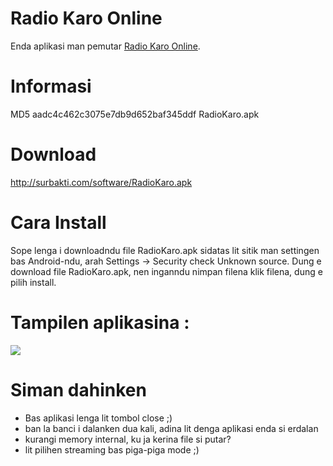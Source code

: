 Radio Karo Online
=========

Enda aplikasi man pemutar <a href="http://karo.or.id/radio">Radio Karo Online</a>.

Informasi
===
MD5
aadc4c462c3075e7db9d652baf345ddf  RadioKaro.apk

Download
===
http://surbakti.com/software/RadioKaro.apk

Cara Install
=== 
Sope lenga i downloadndu file RadioKaro.apk sidatas lit sitik man settingen bas Android-ndu, arah Settings -> Security check Unknown source. Dung e download file RadioKaro.apk, nen inganndu nimpan filena klik filena, dung e pilih install.

Tampilen aplikasina : 
====
<img src="http://gambar.karo.or.id//2013/10/device-2013-10-03-112113.png">


Siman dahinken
===
- Bas aplikasi lenga lit tombol close ;)
- ban la banci i dalanken dua kali, adina lit denga aplikasi enda si erdalan
- kurangi memory internal, ku ja kerina file si putar?
- lit pilihen streaming bas piga-piga mode ;)
